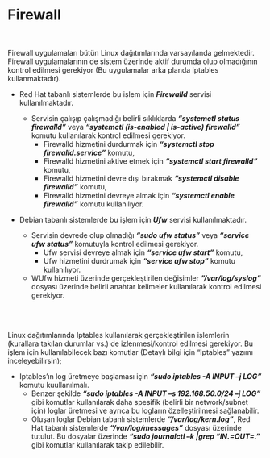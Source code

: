 
<h1> Firewall </h1>
</br>

Firewall uygulamaları bütün Linux dağıtımlarında varsayılanda gelmektedir. Firewall uygulamalarının de sistem üzerinde aktif durumda olup olmadığının kontrol edilmesi gerekiyor (Bu uygulamalar arka planda iptables kullanmaktadır). 

*   Red Hat tabanlı sistemlerde bu işlem için ***Firewalld*** servisi kullanılmaktadır. 
     -	Servisin çalışıp çalışmadığı belirli sıklıklarda ***“systemctl status firewalld”*** veya ***“systemctl (is-enabled | is-active) firewalld”*** komutu kullanılarak kontrol edilmesi gerekiyor. 
        -	Firewalld hizmetini durdurmak için ***“systemctl stop firewalld.service”*** komutu,
        - Firewalld hizmetini aktive etmek için ***“systemctl start firewalld”*** komutu,
        -	Firewalld hizmetini devre dışı bırakmak ***“systemctl disable firewalld”*** komutu,
        -	Firewalld hizmetini devreye almak için ***“systemctl enable firewalld”*** komutu kullanılıyor.

*	 Debian tabanlı sistemlerde bu işlem için ***Ufw*** servisi kullanılmaktadır.
     -	Servisin devrede olup olmadığı ***“sudo ufw status”*** veya ***“service ufw status”*** komutuyla kontrol edilmesi gerekiyor. 
        -	Ufw servisi devreye almak için ***“service ufw start”*** komutu,
        -	Ufw hizmetini durdrumak için ***“service ufw stop”*** komutu kullanılıyor.
     -	WUfw hizmeti üzerinde gerçekleştirilen değişimler ***”/var/log/syslog”*** dosyası üzerinde belirli anahtar kelimeler kullanılarak kontrol edilmesi gerekiyor.
 
 
 </br></br>
 
 
 Linux dağıtımlarında Iptables kullanılarak gerçekleştirilen işlemlerin (kurallara takılan durumlar vs.) de izlenmesi/kontrol edilmesi gerekiyor. Bu işlem için kullanılabilecek bazı komutlar (Detaylı bilgi için “Iptables” yazımı inceleyebilirsin);
 * Iptables’ın log üretmeye başlaması için ***“sudo iptables -A INPUT –j LOG”*** komutu kuullanılmalı. 
    - Benzer şekilde ***“sudo iptables -A INPUT –s 192.168.50.0/24 –j LOG”*** gibi komutlar kullanılarak daha spesifik (belirli bir network/subnet için) loglar üretmesi ve ayrıca bu logların özelleştirilmesi sağlanabilir. 
    -	Oluşan loglar Debian tabanlı sistemlerde ***“/var/log/kern.log”***, Red Hat tabanlı sistemlerde ***“/var/log/messages”*** dosyası üzerinde tutulut. Bu dosyalar üzerinde  ***“sudo journalctl –k |grep “IN.=*OUT=.*”*** gibi komutlar kullanılarak takip edilebilir.


 </br></br>
 
 
